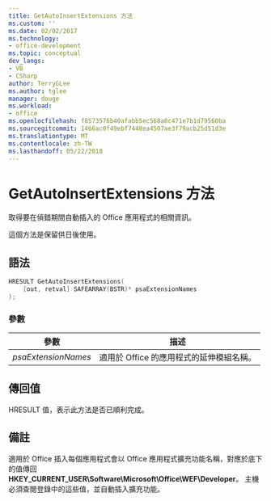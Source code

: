 ```yaml
---
title: GetAutoInsertExtensions 方法
ms.custom: ''
ms.date: 02/02/2017
ms.technology:
- office-development
ms.topic: conceptual
dev_langs:
- VB
- CSharp
author: TerryGLee
ms.author: tglee
manager: douge
ms.workload:
- office
ms.openlocfilehash: f8573576b40afabb5ec568a0c471e7b1d79560ba
ms.sourcegitcommit: 1466ac0f49ebf7448ea4507ae3f79acb25d51d3e
ms.translationtype: MT
ms.contentlocale: zh-TW
ms.lasthandoff: 05/22/2018
---
```

# <a name="getautoinsertextensions-method"></a>GetAutoInsertExtensions 方法
  取得要在偵錯期間自動插入的 Office 應用程式的相關資訊。  
  
 這個方法是保留供日後使用。  
  
## <a name="syntax"></a>語法  
  
```c  
HRESULT GetAutoInsertExtensions(  
    [out, retval] SAFEARRAY(BSTR)* psaExtensionNames  
);  
```  
  
### <a name="parameters"></a>參數  
  
|參數|描述|  
|---------------|-----------------|  
|*psaExtensionNames*|適用於 Office 的應用程式的延伸模組名稱。|  
  
## <a name="return-value"></a>傳回值  
 HRESULT 值，表示此方法是否已順利完成。  
  
## <a name="remarks"></a>備註  
 適用於 Office 插入每個應用程式會以 Office 應用程式擴充功能名稱，對應於底下的值傳回**HKEY_CURRENT_USER\Software\Microsoft\Office\WEF\Developer**。 主機必須查閱登錄中的這些值，並自動插入擴充功能。  
  
  